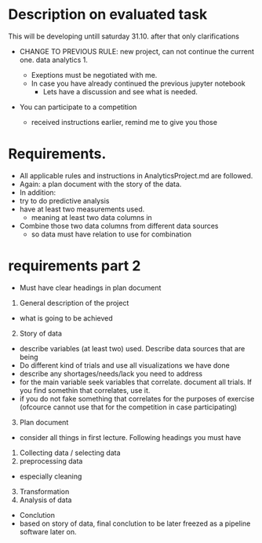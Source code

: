 # Description on evaluated task
This will be developing untill saturday 31.10. after that only clarifications

* CHANGE TO PREVIOUS RULE: new project, can not continue the current one. data analytics 1. 
  * Exeptions must be negotiated with me.
  * In case you have already continued the previous jupyter notebook
    * Lets have a discussion and see what is needed. 

* You can participate to a competition
  * received instructions earlier, remind me to give you those



# Requirements.
* All applicable rules and instructions in AnalyticsProject.md are followed.   
* Again: a plan document with the story of the data. 
* In addition:
* try to do predictive analysis
* have at least two measurements used.
  * meaning at least two data columns in 
* Combine those two data columns from different data sources
  * so data must have relation to use for combination 

# requirements part 2
* Must have clear headings in plan document
1. General description of the project
  * what is going to be achieved
2. Story of data
  * describe variables (at least two) used. Describe data sources that are being 
  * Do different kind of trials and use all visualizations we have done
  * describe any shortages/needs/lack you need to address 
  * for the main variable seek variables that correlate. document all trials. If you find somethin that correlates, use it. 
  * if you do not fake something that correlates for the purposes of exercise (ofcource cannot use that for the competition in case participating)
  
3. Plan document
* consider all things in first lecture. Following headings you must have
1. Collecting data / selecting data
2. preprocessing data
  * especially cleaning
3.  Transformation
4.  Analysis of data
  * Conclution
  * based on story of data, final conclution to be later freezed as a pipeline software later on. 
  



